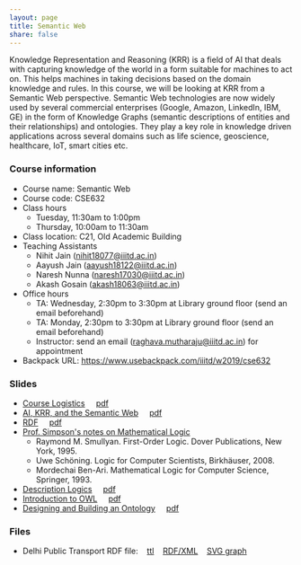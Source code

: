 ```yaml
---
layout: page
title: Semantic Web
share: false
---
```


Knowledge Representation and Reasoning (KRR) is a field of AI that deals with capturing knowledge of the world in a form suitable for machines to act on. This helps machines in taking decisions based on the domain knowledge and rules. In this course, we will be looking at KRR from a Semantic Web perspective. Semantic Web technologies are now widely used by several commercial enterprises (Google, Amazon, LinkedIn, IBM, GE) in the form of Knowledge Graphs (semantic descriptions of entities and their relationships) and ontologies. They play a key role in knowledge driven applications across several domains such as life science, geoscience, healthcare, IoT, smart cities etc.    


### Course information   

  * Course name: Semantic Web
  * Course code: CSE632
  * Class hours 
     * Tuesday, 11:30am to 1:00pm    
	 * Thursday, 10:00am to 11:30am            
  * Class location: C21, Old Academic Building   
  * Teaching Assistants 
     * Nihit Jain (nihit18077@iiitd.ac.in)    
	 * Aayush Jain (aayush18122@iiitd.ac.in)   
     * Naresh Nunna (naresh17030@iiitd.ac.in)    
     * Akash Gosain (akash18063@iiitd.ac.in)     	 
  * Office hours 
     * TA: Wednesday, 2:30pm to 3:30pm at Library ground floor (send an email beforehand)    
     * TA: Monday, 2:30pm to 3:30pm at Library ground floor (send an email beforehand)	   
	 * Instructor: send an email (raghava.mutharaju@iiitd.ac.in) for appointment   
  * Backpack URL: <a href="https://www.usebackpack.com/iiitd/w2019/cse632" target="_blank">https://www.usebackpack.com/iiitd/w2019/cse632</a>                 
  

### Slides

  * <a href="course-logistics.html" target="_blank">Course Logistics</a> &nbsp;&nbsp;&nbsp; <a href="course-logistics.html?print-pdf" target="_blank">pdf</a>        
  * <a href="ai-krr-semweb.html" target="_blank">AI, KRR, and the Semantic Web</a> &nbsp;&nbsp;&nbsp; <a href="ai-krr-semweb.html?print-pdf" target="_blank">pdf</a>     
  * <a href="rdf.html" target="_blank">RDF</a> &nbsp;&nbsp;&nbsp; <a href="rdf.html?print-pdf" target="_blank">pdf</a>    
  * <a href="logic-notes-simpson-psu.pdf" target="_blank">Prof. Simpson's notes on Mathematical Logic</a>       
      * Raymond M. Smullyan. First-Order Logic. Dover Publications, New York, 1995.     
      * Uwe Schöning. Logic for Computer Scientists, Birkhäuser, 2008.    
      * Mordechai Ben-Ari. Mathematical Logic for Computer Science, Springer, 1993.    	 
  * <a href="description-logics.html" target="_blank">Description Logics</a> &nbsp;&nbsp;&nbsp; <a href="description-logics.html?print-pdf" target="_blank">pdf</a>     	  
  * <a href="intro-owl.html" target="_blank">Introduction to OWL</a> &nbsp;&nbsp;&nbsp; <a href="intro-owl.html?print-pdf" target="_blank">pdf</a>     	  
  * <a href="design-build-ontology.html" target="_blank">Designing and Building an Ontology</a> &nbsp;&nbsp;&nbsp; <a href="design-build-ontology.html?print-pdf" target="_blank">pdf</a>     	  


### Files

  * Delhi Public Transport RDF file: &nbsp;&nbsp; <a href="files/delhi-public-transport-namespace.ttl" target="_blank">ttl</a> &nbsp;&nbsp; <a href="files/delhi-public-transport-namespace.rdf" target="_blank">RDF/XML</a> &nbsp;&nbsp; <a href="files/delhi-public-transport-namespace.svg" target="_blank">SVG graph</a>    	  
       

